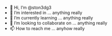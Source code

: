 - 👋 Hi, I’m @ston3dg3
- 👀 I’m interested in ... anything really
- 🌱 I’m currently learning ... anything really
- 💞️ I’m looking to collaborate on ... anything really
- 📫 How to reach me ... anyhow really

<!---
ston3dg3/ston3dg3 is a ✨ special ✨ repository because its `README.md` (this file) appears on your GitHub profile.
You can click the Preview link to take a look at your changes.
--->
